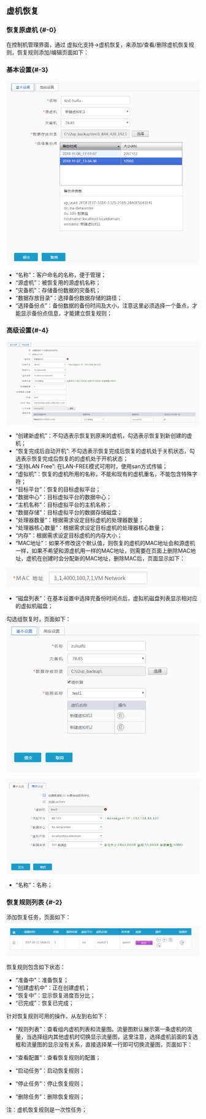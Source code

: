 ## 虚机恢复

### 恢复原虚机 {#-0}

在控制机管理界面，通过 虚拟化支持-&gt;虚机恢复，来添加/查看/删除虚机恢复规则，恢复规则添加/编辑页面如下：

### 基本设置{#-3}

![说明: 1](/assets/V6.11811081018.png)

* “名称”：客户命名的名称，便于管理；
* “源虚机”：被恢复用的源虚机名称；
* “灾备机”：存储备份数据的灾备机；
* “数据存放目录”：选择备份数据存储的路径；
* “选择备份点”：备份数据的备份时间及大小，注意这里必须选择一个备点，才能显示备份点信息，才能建立恢复规则；

### 高级设置{#-4}

![说明: 1](/assets/V6.11811081019.png)

* “创建新虚机”：不勾选表示恢复到原来的虚机，勾选表示恢复到新创建的虚机；
* “恢复完成后自动开机”: 不勾选表示恢复完成后恢复的虚机处于关机状态，勾选表示恢复完成后恢复的的虚机处于开机状态；
* “支持LAN Free”: 在LAN-FREE模式可用时，使用san方式传输；
* “虚拟机”：恢复的虚机所用的名称，不能和现有的虚机重名，不能包含特殊字符；
* “目标平台”：恢复的目标虚拟平台；
* “数据中心”：目标虚拟平台的数据中心；
* “主机名称”：目标虚拟平台的主机名称；
* “数据存储”：目标虚拟平台的数据存储磁盘；
* “处理器数量”：根据需求设定目标虚机的处理器数量；
* “处理器核心数量”：根据需求设定目标虚机的处理器核心数量；
* “内存”：根据需求设定目标虚机的内存大小；
* “MAC地址”：如果不修改这个默认值，则恢复的虚机的MAC地址会和源虚机一样，如果不希望和源虚机用一样的MAC地址，则需要在页面上删除MAC地址，虚机在创建时会分配新的MAC地址，删除MAC后，页面显示如下：

![说明: 1](/assets/V6.11811081039.png)

* “磁盘列表”：在基本设置中选择完备份时间点后，虚拟机磁盘列表显示相对应的虚拟机磁盘；

勾选组恢复时，页面如下：
![说明: 1](/assets/V6.11811081027.png)

![说明: 1](/assets/V6.11811081028.png)

* “名称”：名称；

### 恢复规则列表 {#-2}

添加恢复任务，页面如下：

![说明: 1](/assets/V6.118042713.png)

恢复规则包含如下状态：

* “准备中”：准备恢复；
* “创建虚机中”：正在创建虚机；
* “恢复中”：显示恢复进度百分比；
* “已完成”：恢复已完成；

针对恢复规则可用的操作，从左到右如下：

* “规则列表”：查看组内虚机列表和流量图。流量图默认展示第一条虚机的流量，当选择组内其他虚机时切换显示流量图，这里注意，选择虚机前面的复选框和流量图的显示没有关系，直接选择某一行即可切换流量图，页面如下：


* “查看配置”：查看恢复规则的配置；


* “启动任务”：启动恢复规则；
* “停止任务”：停止恢复规则；
* “删除任务”：删除恢复规则；

注：虚机恢复规则是一次性任务；
